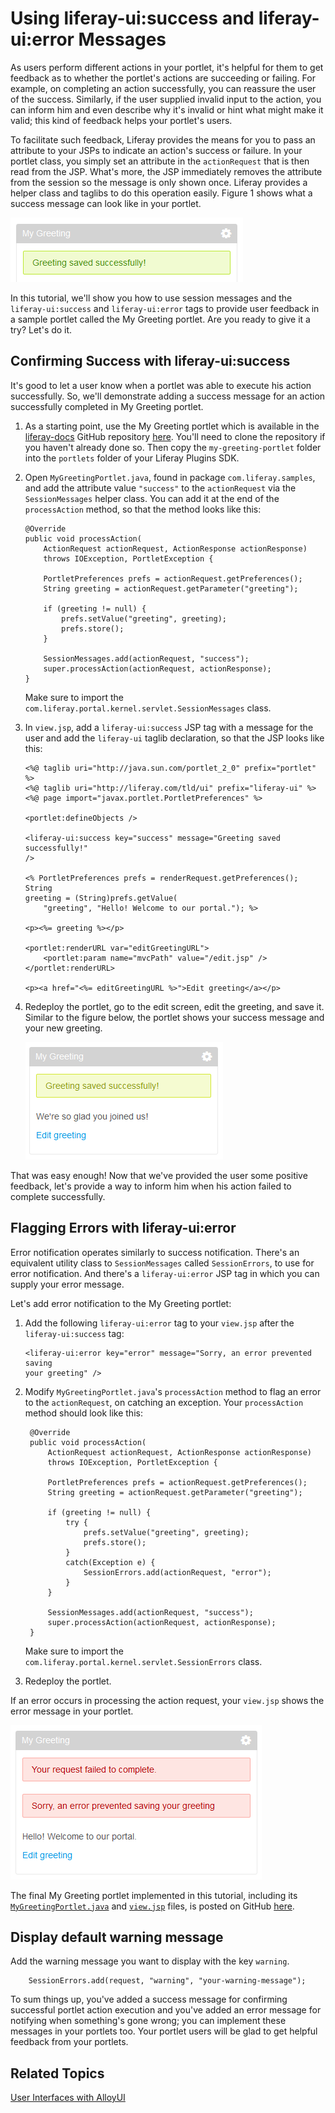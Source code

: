 # Using liferay-ui:success and liferay-ui:error Messages [](id=using-liferay-uisuccess-and-liferay-uierror-message)

As users perform different actions in your portlet, it's helpful for them to get
feedback as to whether the portlet's actions are succeeding or failing. For
example, on completing an action successfully, you can reassure the user of the
success. Similarly, if the user supplied invalid input to the action, you can
inform him and even describe why it's invalid or hint what might make it valid;
this kind of feedback helps your portlet's users.  

To facilitate such feedback, Liferay provides the means for you to pass an
attribute to your JSPs to indicate an action's success or failure. In your
portlet class, you simply set an attribute in the `actionRequest` that is then
read from the JSP. What's more, the JSP immediately removes the attribute from
the session so the message is only shown once. Liferay provides a helper class
and taglibs to do this operation easily. Figure 1 shows what a success message
can look like in your portlet. 

![Figure 1: Giving feedback on a user's success is easy using the `liferay-ui:success` tag and the `SessionMessage` helper class.](../../images/liferay-ui-success.png)

In this tutorial, we'll show you how to use session messages and the
`liferay-ui:success` and `liferay-ui:error` tags to provide user feedback in a
sample portlet called the My Greeting portlet. Are you ready to give it a try?
Let's do it. 

## Confirming Success with liferay-ui:success [](id=confirming-success-with-liferay-uisuccess)

It's good to let a user know when a portlet was able to execute his action
successfully. So, we'll demonstrate adding a success message for an action
successfully completed in My Greeting portlet. 

1.  As a starting point, use the My Greeting portlet which is available in the
[liferay-docs](https://github.com/liferay/liferay-docs) GitHub repository 
[here](https://github.com/liferay/liferay-docs/tree/master/develop/tutorials/code/liferayui/success/begin/my-greeting-portlet).
You'll need to clone the repository if you haven't already done so. Then copy
the `my-greeting-portlet` folder into the `portlets` folder of your Liferay
Plugins SDK. 

2.  Open `MyGreetingPortlet.java`, found in package `com.liferay.samples`, and
add the attribute value `"success"` to the `actionRequest` via the
`SessionMessages` helper class. You can add it at the end of the `processAction`
method, so that the method looks like this: 

        @Override
        public void processAction(
            ActionRequest actionRequest, ActionResponse actionResponse)
            throws IOException, PortletException {

            PortletPreferences prefs = actionRequest.getPreferences();
            String greeting = actionRequest.getParameter("greeting");

            if (greeting != null) {
                prefs.setValue("greeting", greeting);
                prefs.store();
            }

            SessionMessages.add(actionRequest, "success");
            super.processAction(actionRequest, actionResponse);
        }

    Make sure to import the `com.liferay.portal.kernel.servlet.SessionMessages` 
    class. 

3.  In `view.jsp`, add a `liferay-ui:success` JSP tag with a message for the
user and add the `liferay-ui` taglib declaration, so that the JSP looks like
this: 

        <%@ taglib uri="http://java.sun.com/portlet_2_0" prefix="portlet" %> 
        <%@ taglib uri="http://liferay.com/tld/ui" prefix="liferay-ui" %> 
        <%@ page import="javax.portlet.PortletPreferences" %>

        <portlet:defineObjects />

        <liferay-ui:success key="success" message="Greeting saved successfully!"
        />

        <% PortletPreferences prefs = renderRequest.getPreferences(); String
        greeting = (String)prefs.getValue(
            "greeting", "Hello! Welcome to our portal."); %>

        <p><%= greeting %></p>

        <portlet:renderURL var="editGreetingURL">
            <portlet:param name="mvcPath" value="/edit.jsp" />
        </portlet:renderURL>

        <p><a href="<%= editGreetingURL %>">Edit greeting</a></p>

4.  Redeploy the portlet, go to the edit screen, edit the
greeting, and save it. Similar to the figure below, the portlet shows your
success message and your new greeting.

    ![Figure 2: The `liferay-ui:success` tag provides the means to confirm the success of portlet actions.](../../images/success-saving-greeting.png)

That was easy enough! Now that we've provided the user some positive feedback,
let's provide a way to inform him when his action failed to complete
successfully. 

## Flagging Errors with liferay-ui:error [](id=flagging-errors-with-liferay-uierror)

Error notification operates similarly to success notification. There's an
equivalent utility class to `SessionMessages` called `SessionErrors`, to use for
error notification. And there's a `liferay-ui:error` JSP tag in which you can
supply your error message. 

Let's add error notification to the My Greeting portlet: 

1.  Add the following `liferay-ui:error` tag to your `view.jsp` after the
`liferay-ui:success` tag: 

        <liferay-ui:error key="error" message="Sorry, an error prevented saving
        your greeting" />

2. Modify `MyGreetingPortlet.java`'s `processAction` method to flag an error to
the `actionRequest`, on catching an exception. Your `processAction` method should
look like this: 

        @Override
        public void processAction(
            ActionRequest actionRequest, ActionResponse actionResponse)
            throws IOException, PortletException {

            PortletPreferences prefs = actionRequest.getPreferences();
            String greeting = actionRequest.getParameter("greeting");

            if (greeting != null) {
                try {
                    prefs.setValue("greeting", greeting);
                    prefs.store();
                }
                catch(Exception e) {
                    SessionErrors.add(actionRequest, "error");
                }
            }

            SessionMessages.add(actionRequest, "success");
            super.processAction(actionRequest, actionResponse);
        }

    Make sure to import the `com.liferay.portal.kernel.servlet.SessionErrors` 
    class.

3.  Redeploy the portlet. 

If an error occurs in processing the action request, your `view.jsp` shows
the error message in your portlet. 

![Figure 3: The sample My Greeting portlet shows an error message on failure to process the portlet action.](../../images/portlet-invalid-data.png)

The final My Greeting portlet implemented in this tutorial, including
its
[`MyGreetingPortlet.java`](https://github.com/liferay/liferay-docs/blob/master/develop/tutorials/code/liferayui/success/end/my-greeting-portlet/docroot/WEB-INF/src/com/liferay/samples/MyGreetingPortlet.java)
and
[`view.jsp`](https://github.com/liferay/liferay-docs/blob/master/develop/tutorials/code/liferayui/success/end/my-greeting-portlet/docroot/view.jsp)
files, is posted on GitHub 
[here](https://github.com/liferay/liferay-docs/tree/master/develop/tutorials/code/liferayui/success/end/my-greeting-portlet). 

## Display default warning message ##

Add the warning message you want to display with the key `warning`.

        SessionErrors.add(request, "warning", "your-warning-message");

To sum things up, you've added a success message for confirming successful
portlet action execution and you've added an error message for notifying when
something's gone wrong; you can implement these messages in your portlets too.
Your portlet users will be glad to get helpful feedback from your portlets. 

## Related Topics [](id=related-topics)

[User Interfaces with AlloyUI](/develop/tutorials/-/knowledge_base/6-2/alloyui)

